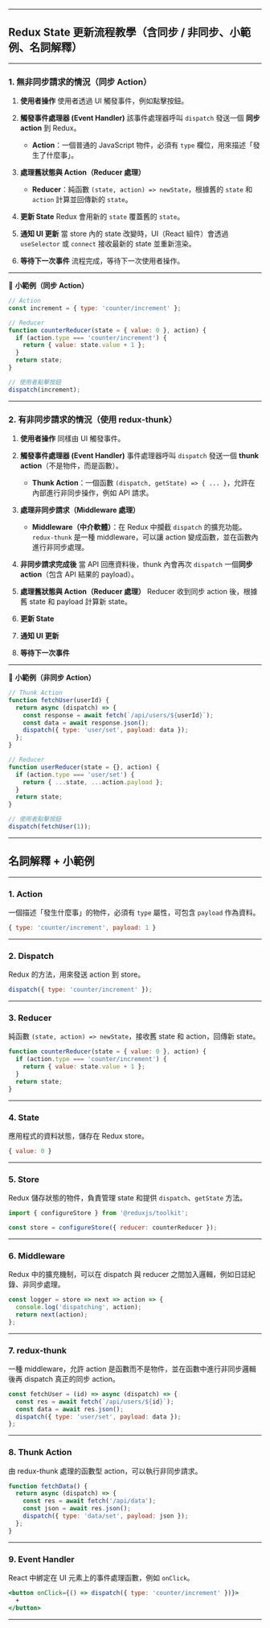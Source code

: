 
---

## **Redux State 更新流程教學（含同步 / 非同步、小範例、名詞解釋）**

---

### **1. 無非同步請求的情況（同步 Action）**

1. **使用者操作**
   使用者透過 UI 觸發事件，例如點擊按鈕。

2. **觸發事件處理器 (Event Handler)**
   該事件處理器呼叫 `dispatch` 發送一個 **同步 action** 到 Redux。

   * **Action**：一個普通的 JavaScript 物件，必須有 `type` 欄位，用來描述「發生了什麼事」。

3. **處理舊狀態與 Action（Reducer 處理）**

   * **Reducer**：純函數 `(state, action) => newState`，根據舊的 `state` 和 `action` 計算並回傳新的 `state`。

4. **更新 State**
   Redux 會用新的 `state` 覆蓋舊的 `state`。

5. **通知 UI 更新**
   當 store 內的 state 改變時，UI（React 組件）會透過 `useSelector` 或 `connect` 接收最新的 state 並重新渲染。

6. **等待下一次事件**
   流程完成，等待下一次使用者操作。

---

🍚 **小範例（同步 Action）**

```javascript
// Action
const increment = { type: 'counter/increment' };

// Reducer
function counterReducer(state = { value: 0 }, action) {
  if (action.type === 'counter/increment') {
    return { value: state.value + 1 };
  }
  return state;
}

// 使用者點擊按鈕
dispatch(increment);
```

---

### **2. 有非同步請求的情況（使用 redux-thunk）**

1. **使用者操作**
   同樣由 UI 觸發事件。

2. **觸發事件處理器 (Event Handler)**
   事件處理器呼叫 `dispatch` 發送一個 **thunk action**（不是物件，而是函數）。

   * **Thunk Action**：一個函數 `(dispatch, getState) => { ... }`，允許在內部進行非同步操作，例如 API 請求。

3. **處理非同步請求（Middleware 處理）**

   * **Middleware（中介軟體）**：在 Redux 中攔截 `dispatch` 的擴充功能。
     `redux-thunk` 是一種 middleware，可以讓 action 變成函數，並在函數內進行非同步處理。

4. **非同步請求完成後**
   當 API 回應資料後，thunk 內會再次 `dispatch` 一個**同步 action**（包含 API 結果的 payload）。

5. **處理舊狀態與 Action（Reducer 處理）**
   Reducer 收到同步 action 後，根據舊 state 和 payload 計算新 state。

6. **更新 State**

7. **通知 UI 更新**

8. **等待下一次事件**

---

🍚 **小範例（非同步 Action）**

```javascript
// Thunk Action
function fetchUser(userId) {
  return async (dispatch) => {
    const response = await fetch(`/api/users/${userId}`);
    const data = await response.json();
    dispatch({ type: 'user/set', payload: data });
  };
}

// Reducer
function userReducer(state = {}, action) {
  if (action.type === 'user/set') {
    return { ...state, ...action.payload };
  }
  return state;
}

// 使用者點擊按鈕
dispatch(fetchUser(1));
```

---

## **名詞解釋 + 小範例**

---

### **1. Action**

一個描述「發生什麼事」的物件，必須有 `type` 屬性，可包含 `payload` 作為資料。

```javascript
{ type: 'counter/increment', payload: 1 }
```

---

### **2. Dispatch**

Redux 的方法，用來發送 action 到 store。

```javascript
dispatch({ type: 'counter/increment' });
```

---

### **3. Reducer**

純函數 `(state, action) => newState`，接收舊 state 和 action，回傳新 state。

```javascript
function counterReducer(state = { value: 0 }, action) {
  if (action.type === 'counter/increment') {
    return { value: state.value + 1 };
  }
  return state;
}
```

---

### **4. State**

應用程式的資料狀態，儲存在 Redux store。

```javascript
{ value: 0 }
```

---

### **5. Store**

Redux 儲存狀態的物件，負責管理 state 和提供 `dispatch`、`getState` 方法。

```javascript
import { configureStore } from '@reduxjs/toolkit';

const store = configureStore({ reducer: counterReducer });
```

---

### **6. Middleware**

Redux 中的擴充機制，可以在 dispatch 與 reducer 之間加入邏輯，例如日誌紀錄、非同步處理。

```javascript
const logger = store => next => action => {
  console.log('dispatching', action);
  return next(action);
};
```

---

### **7. redux-thunk**

一種 middleware，允許 action 是函數而不是物件，並在函數中進行非同步邏輯後再 dispatch 真正的同步 action。

```javascript
const fetchUser = (id) => async (dispatch) => {
  const res = await fetch(`/api/users/${id}`);
  const data = await res.json();
  dispatch({ type: 'user/set', payload: data });
};
```

---

### **8. Thunk Action**

由 redux-thunk 處理的函數型 action，可以執行非同步請求。

```javascript
function fetchData() {
  return async (dispatch) => {
    const res = await fetch('/api/data');
    const json = await res.json();
    dispatch({ type: 'data/set', payload: json });
  };
}
```

---

### **9. Event Handler**

React 中綁定在 UI 元素上的事件處理函數，例如 `onClick`。

```jsx
<button onClick={() => dispatch({ type: 'counter/increment' })}>
  +
</button>
```

---

